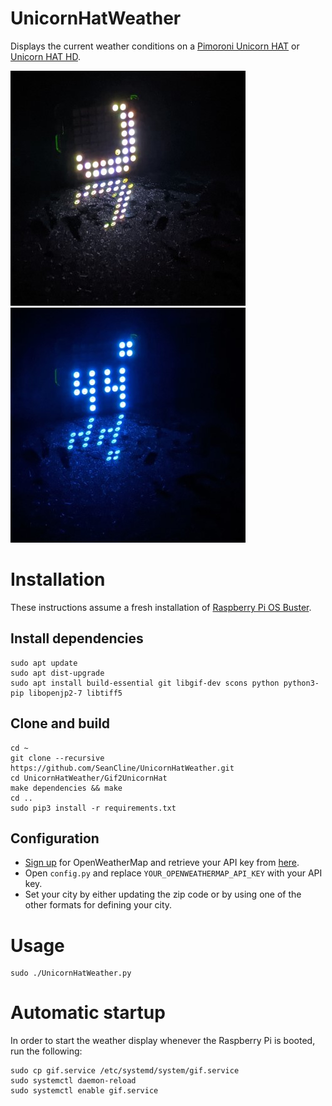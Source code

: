 UnicornHatWeather
==============

Displays the current weather conditions on a [Pimoroni Unicorn HAT](https://shop.pimoroni.com/products/unicorn-hat) or [Unicorn HAT HD](https://shop.pimoroni.com/products/unicorn-hat-hd).

![](docs/night.jpg)
![](docs/night_temp.jpg)

# Installation #
These instructions assume a fresh installation of [Raspberry Pi OS Buster](https://www.raspberrypi.org/downloads/raspberry-pi-os/).

## Install dependencies ##

	sudo apt update
	sudo apt dist-upgrade
	sudo apt install build-essential git libgif-dev scons python python3-pip libopenjp2-7 libtiff5

## Clone and build ##

	cd ~
	git clone --recursive https://github.com/SeanCline/UnicornHatWeather.git
	cd UnicornHatWeather/Gif2UnicornHat
	make dependencies && make
	cd ..
	sudo pip3 install -r requirements.txt

## Configuration ##
 - [Sign up](https://home.openweathermap.org/users/sign_up) for OpenWeatherMap and retrieve your API key from [here](https://home.openweathermap.org/api_keys).
 - Open `config.py` and replace `YOUR_OPENWEATHERMAP_API_KEY` with your API key.
 - Set your city by either updating the zip code or by using one of the other formats for defining your city.

# Usage #
	sudo ./UnicornHatWeather.py

# Automatic startup #
In order to start the weather display whenever the Raspberry Pi is booted, run the following:

	sudo cp gif.service /etc/systemd/system/gif.service
	sudo systemctl daemon-reload
	sudo systemctl enable gif.service
